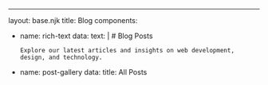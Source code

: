 ---
layout: base.njk
title: Blog
components:
  - name: rich-text
    data:
      text: |
        # Blog Posts
        
        Explore our latest articles and insights on web development, design, and technology.
  
  - name: post-gallery
    data:
      title: All Posts